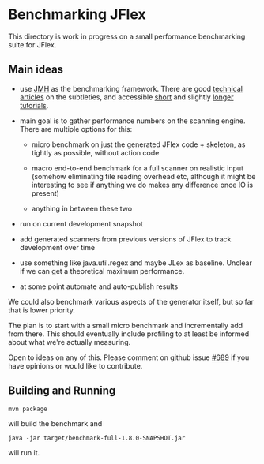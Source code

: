 Benchmarking JFlex
==================

This directory is work in progress on a small performance benchmarking
suite for JFlex.

Main ideas
----------

 * use [JMH][1] as the benchmarking framework. There are good [technical articles][2] on the subtleties, and accessible [short][3] and slightly [longer tutorials][4].

 * main goal is to gather performance numbers on the scanning engine. There are multiple options for this:

   * micro benchmark on just the generated JFlex code + skeleton, as tightly as possible, without action code

   * macro end-to-end benchmark for a full scanner on realistic input (somehow eliminating file reading overhead etc, although it might be interesting to see if anything we do makes any difference once IO is present)

   * anything in between these two

 * run on current development snapshot

 * add generated scanners from previous versions of JFlex to track development over time

 * use something like java.util.regex and maybe JLex as baseline. Unclear if we can get a theoretical maximum performance.

 * at some point automate and auto-publish results

We could also benchmark various aspects of the generator itself, but so far
that is lower priority.

The plan is to start with a small micro benchmark and incrementally add from
there. This should eventually include profiling to at least be informed about
what we're actually measuring.

Open to ideas on any of this. Please comment on github issue [#689][github-issue] if you have opinions or would like to contribute.


Building and Running
---------------------

    mvn package

will build the benchmark and

    java -jar target/benchmark-full-1.8.0-SNAPSHOT.jar

will run it.



[1]: https://openjdk.java.net/projects/code-tools/jmh/
[2]: https://www.oracle.com/technical-resources/articles/java/architect-benchmarking.html
[3]: https://www.mkyong.com/java/java-jmh-benchmark-tutorial/
[4]: http://tutorials.jenkov.com/java-performance/jmh.html

[github-issue]: https://github.com/jflex-de/jflex/issues/698
